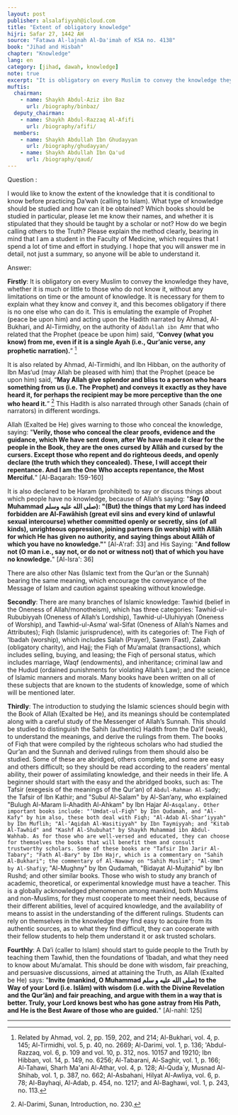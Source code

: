 ```yaml
---
layout: post
publisher: alsalafiyyah@icloud.com
title: "Extent of obligatory knowledge"
hijri: Safar 27, 1442 AH
source: "Fatawa Al-lajnah Al-Da'imah of KSA no. 4138"
book: "Jihad and Hisbah"
chapter: "Knowledge"
lang: en
category: [jihad, dawah, knowledge]
note: true
excerpt: "It is obligatory on every Muslim to convey the knowledge they have, whether it is much or little to those who do not know it, without any limitations on time or the amount of knowledge. It is necessary for them to explain what they know and convey it, and this becomes obligatory if there is no one else who can do it."
muftis:
  chairman: 
    - name: Shaykh Abdul-Aziz ibn Baz
      url: /biography/binbaz/
  deputy_chairman: 
    - name: Shaykh Abdul-Razzaq Al-Afifi
      url: /biography/afifi/
  members: 
    - name: Shaykh Abdullah Ibn Ghudayyan
      url: /biography/ghudayyan/
    - name: Shaykh Abdullah Ibn Qa'ud
      url: /biography/qaud/
---
```


Question : 

I would like to know the extent of the knowledge that it is conditional to know before practicing Da‘wah (calling to Islam). What type of knowledge should be studied and how can it be obtained? Which books should be studied in particular, please let me know their names, and whether it is stipulated that they should be taught by a scholar or not? How do we begin calling others to the Truth? Please explain the method clearly, bearing in mind that I am a student in the Faculty of Medicine, which requires that I spend a lot of time and effort in studying. I hope that you will answer me in detail, not just a summary, so anyone will be able to understand it. 

Answer: 

**Firstly**: It is obligatory on every Muslim to convey the knowledge they have, whether it is much or little to those who do not know it, without any limitations on time or the amount of knowledge. It is necessary for them to explain what they know and convey it, and this becomes obligatory if there is no one else who can do it. This is emulating the example of Prophet (peace be upon him) and acting upon the Hadith narrated by Ahmad, Al-Bukhari, and Al-Tirmidhy, on the authority of `Abdullah ibn `Amr that who related that the Prophet (peace be upon him) said, “**Convey (what you know) from me, even if it is a single Ayah (i.e., Qur’anic verse, any prophetic narration).**” [^1]

It is also related by  Ahmad, Al-Tirmidhi, and Ibn Hibban, on the authority of Ibn Mas‘ud (may Allah be pleased with him) that the Prophet (peace be upon him) said, “**May Allah give splendor and bliss to a person who hears something from us (i.e. The Prophet) and conveys it exactly as they have heard it, for perhaps the recipient may be more perceptive than the one who heard it.**” [^2] This Hadith is also narrated through other Sanads (chain of narrators) in different wordings. 

Allah (Exalted be He) gives warning to those who conceal the knowledge, saying: "**Verily, those who conceal the clear proofs, evidence and the guidance, which We have sent down, after We have made it clear for the people in the Book, they are the ones cursed by Allâh and cursed by the cursers. Except those who repent and do righteous deeds, and openly declare (the truth which they concealed). These, I will accept their repentance. And I am the One Who accepts repentance, the Most Merciful.**" [Al-Baqarah: 159-160]

It is also declared to be Haram (prohibited) to say or discuss things about which people have no knowledge, because of Allah’s saying: "**Say (O Muhammad صلى الله عليه وسلم): "(But) the things that my Lord has indeed forbidden are Al-Fawâhish (great evil sins and every kind of unlawful sexual intercourse) whether committed openly or secretly, sins (of all kinds), unrighteous oppression, joining partners (in worship) with Allâh for which He has given no authority, and saying things about Allâh of which you have no knowledge."**" [Al-A'raf: 33] and His Saying: "**And follow not (O man i.e., say not, or do not or witness not) that of which you have no knowledge.**" [Al-Isra': 36]

There are also other Nas (Islamic text from the Qur’an or the Sunnah) bearing the same meaning, which encourage the conveyance of the Message of Islam and caution against speaking without knowledge. 

**Secondly**: There are many branches of Islamic knowledge: Tawhid (belief in the Oneness of Allah/monotheism), which has three categories: Tawhid-ul-Rububiyyah (Oneness of Allah’s Lordship), Tawhid-ul-Uluhiyyah (Oneness of Worship), and Tawhid-ul-Asma’ wal-Sifat (Oneness of Allah’s Names and Attributes); Fiqh (Islamic jurisprudence), with its categories of: The Fiqh of ‘Ibadah (worship), which includes Salah (Prayer), Sawm (Fast), Zakah (obligatory charity), and Hajj; the Fiqh of Mu‘amalat (transactions), which includes selling, buying, and leasing; the Fiqh of personal status, which includes marriage, Waqf (endowments), and inheritance; criminal law and the Hudud (ordained punishments for violating Allah’s Law); and the science of Islamic manners and morals. Many books have been written on all of these subjects that are known to the students of knowledge, some of which will be mentioned later. 

**Thirdly**: The introduction to studying the Islamic sciences should begin with the Book of Allah (Exalted be He), and its meanings should be contemplated along with a careful study of the Messenger of Allah’s Sunnah. This should be studied to distinguish the Sahih (authentic) Hadith from the Da‘if (weak), to understand the meanings, and derive the rulings from them. The books of Fiqh that were compiled by the righteous scholars who had studied the Qur’an and the Sunnah and derived rulings from them should also be studied. Some of these are abridged, others complete, and some are easy and others difficult; so they should be read according to the readers’ mental ability, their power of assimilating knowledge, and their needs in their life. A beginner should start with the easy and the abridged books, such as: The Tafsir (exegesis of the meanings of the Qur’an) of `Abdul-Rahman Al-Sa`dy; the Tafsir of Ibn Kathir; and "Subul Al-Salam" by Al-San‘any, who explained "Bulugh Al-Maram li-Ahadith Al-Ahkam" by Ibn Hajar Al-`Asqalany. Other important books include: "‘Umdat-ul-Fiqh" by Ibn Qudamah, and "Al-Kafy" by him also, these both deal with Fiqh; "Al-Adab Al-Shar‘iyyah" by Ibn Muflih; "Al-‘Aqidah Al-Wasitiyyah" by Ibn Taymiyyah; and "Kitab Al-Tawhid" and "Kashf Al-Shubuhat" by Shaykh Muhammad ibn Abdul-Wahhab. As for those who are well-versed and educated, they can choose for themselves the books that will benefit them and consult trustworthy scholars. Some of these books are "Tafsir Ibn Jarir Al-Tabary"; "Fath Al-Bary" by Ibn Hajr, which is a commentary on "Sahih Al-Bukhari"; the commentary of Al-Nawawy on "Sahih Muslim"; "Al-Umm" by Al-Shafi`y; "Al-Mughny" by Ibn Qudamah, "Bidayat Al-Mujtahid" by Ibn Rushd; and other similar books. Those who wish to study any branch of academic, theoretical, or experimental knowledge must have a teacher. This is a globally acknowledged phenomenon among mankind, both Muslims and non-Muslims, for they must cooperate to meet their needs, because of their different abilities, level of acquired knowledge, and the availability of means to assist in the understanding of the different rulings. Students can rely on themselves in the knowledge they find easy to acquire from its authentic sources, as to what they find difficult, they can cooperate with their fellow students to help them understand it or ask trusted scholars. 

**Fourthly**: A Da‘i (caller to Islam) should start to guide people to the Truth by teaching them Tawhid, then the foundations of ‘Ibadah, and what they need to know about Mu‘amalat. This should be done with wisdom, fair preaching, and persuasive discussions, aimed at attaining the Truth, as Allah (Exalted be He) says: "**Invite (mankind, O Muhammad صلى الله عليه و سلم) to the Way of your Lord (i.e. Islâm) with wisdom (i.e. with the Divine Revelation and the Qur’ân) and fair preaching, and argue with them in a way that is better. Truly, your Lord knows best who has gone astray from His Path, and He is the Best Aware of those who are guided.**" [Al-nahl: 125]

---

[^1]: Related by Ahmad, vol. 2, pp. 159, 202, and 214; Al-Bukhari, vol. 4, p. 145; Al-Tirmidhi, vol. 5, p. 40, no. 2669; Al-Darimi, vol. 1, p. 136; 'Abdul-Razzaq, vol. 6, p. 109 and vol. 10, p. 312, nos. 10157 and 19210; Ibn Hibban, vol. 14, p. 149, no. 6256; Al-Tabarani, Al-Saghir, vol. 1, p. 166; Al-Tahawi, Sharh Ma'ani Al-Athar, vol. 4, p. 128; Al-Quda`y, Musnad Al-Shihab, vol. 1, p. 387, no. 662; Al-Asbahani, Hilyat Al-Awliya, vol. 6, p. 78; Al-Bayhaqi, Al-Adab, p. 454, no. 1217; and Al-Baghawi, vol. 1, p. 243, no. 113.
[^2]: Al-Darimi, Sunan, Introduction, no. 230.
